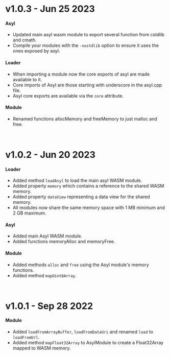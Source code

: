 # v1.0.3 - Jun 25 2023

#### Asyl
- Updated main asyl wasm module to export several function from cstdlib and cmath.
- Compile your modules with the `-nostdlib` option to ensure it uses the ones exposed by asyl.

#### Loader
- When importing a module now the core exports of asyl are made available to it.
- Core imports of Asyl are those starting with underscore in the asyl.cpp file.
- Asyl core exports are available via the `core` attribute.

#### Module
- Renamed functions allocMemory and freeMemory to just malloc and free.

<br/>

# v1.0.2 - Jun 20 2023

#### Loader
- Added method `loadAsyl` to load the main asyl WASM module.
- Added property `memory` which contains a reference to the shared WASM memory.
- Added property `dataView` representing a data view for the shared memory.
- All modules now share the same memory space with 1 MB minimum and 2 GB maximum.

#### Asyl
- Added main Asyl WASM module.
- Added functions memoryAlloc and memoryFree.

#### Module
- Added methods `alloc` and `free` using the Asyl module's memory functions.
- Added method `mapUint8Array`.

<br/>

# v1.0.1 - Sep 28 2022

#### Module
- Added `loadFromArrayBuffer`, `loadFromDataUri` and renamed `load` to `loadFromUrl`.
- Added method `mapFloat32Array` to AsylModule to create a Float32Array mapped to WASM memory.
